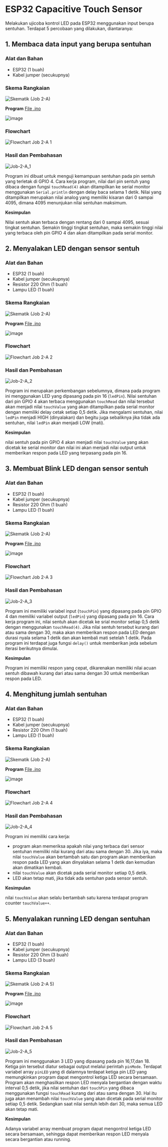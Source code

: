 # ESP32 Capacitive Touch Sensor
Melakukan ujicoba kontrol LED pada ESP32 menggunakan input berupa sentuhan. Terdapat 5 percobaan yang dilakukan, diantaranya:

## 1. Membaca data input yang berupa sentuhan

### Alat dan Bahan
- ESP32 (1 buah)
- Kabel jumper (secukupnya)

### Skema Rangkaian

![Skematik (Job 2-A)](https://github.com/Yulio-Pradyatama/Jobsheet_Embedded/assets/153850000/c84be0e7-606b-46a3-b156-778d0e76160e)

**Program** <a href="https://github.com/cakjung/Jobsheet-Embedded/tree/main/Jobsheet%202/A%20(Capacitive%20Touch%20Sensor)/Job%202-A_1/Job_2-A_1.ino"> File .ino </a>

![image](https://github.com/cakjung/Jobsheet-Embedded/assets/128274951/1450a2ac-7aea-4e1e-9ffd-c59da7d0bd37)

### Flowchart

![Flowchart Job 2-A 1](https://github.com/Yulio-Pradyatama/Jobsheet_Embedded/assets/153850000/2258c0ac-51f7-43cb-8292-a0a0f3a8e785)

### Hasil dan Pembahasan

![Job-2-A_1](https://github.com/Yulio-Pradyatama/Jobsheet_Embedded/assets/153850000/18b20c64-17e5-4f9a-82ae-130cf9a0fe69)

Program ini dibuat untuk menguji kemampuan sentuhan pada pin sentuh yang terletak di GPIO 4. Cara kerja program, nilai dari pin sentuh yang dibaca dengan fungsi `touchRead(4)` akan ditampilkan ke serial monitor menggunakan `Serial.println` dengan delay baca selama 1 detik. Nilai yang ditampilkan merupakan nilai analog yang memiliki kisaran dari 0 sampai 4095, dimana 4095 menunjukan nilai sentuhan maksimum.

**Kesimpulan**

Nilai sentuh akan terbaca dengan rentang dari 0 sampai 4095, sesuai tingkat sentuhan. Semakin tinggi tingkat sentuhan, maka semakin tinggi nilai yang terbaca oleh pin GPIO 4 dan akan ditampilkan pada serial monitor.

## 2. Menyalakan LED dengan sensor sentuh

### Alat dan Bahan
- ESP32 (1 buah)
- Kabel jumper (secukupnya)
- Resistor 220 Ohm (1 buah)
- Lampu LED (1 buah)

### Skema Rangkaian

![Skematik (Job 2-A)](https://github.com/Yulio-Pradyatama/Jobsheet_Embedded/assets/153850000/5f87c4f8-9375-4ee5-8286-20f83e286d9b)

**Program** <a href="https://github.com/cakjung/Jobsheet-Embedded/blob/main/Jobsheet%202/A%20(Capacitive%20Touch%20Sensor)/Job%202-A_2/Capacitive_Touch_Sensor/Capacitive_Touch_Sensor.ino"> File .ino </a>

![image](https://github.com/cakjung/Jobsheet-Embedded/assets/128274951/26630fd3-0d41-4456-b54c-63b9c148660d)

### Flowchart

![Flowchart Job 2-A 2](https://github.com/Yulio-Pradyatama/Jobsheet_Embedded/assets/153850000/165c3967-3bc5-4074-bc59-5d269cbe1be9)

### Hasil dan Pembahasan

![Job-2-A_2](https://github.com/Yulio-Pradyatama/Jobsheet_Embedded/assets/153850000/1abb12df-6847-48fa-b32a-4da252805b93)

Program ini merupakan perkembangan sebelumnya, dimana pada program ini menggunakan LED yang dipasang pada pin 16 (`ledPin`). Nilai sentuhan dari pin GPIO 4 akan terbaca menggunakan `touchRead` dan nilai tersebut akan menjadi nilai `touchValue` yang akan ditampilkan pada serial monitor dengan memiliki delay cetak setiap 0,5 detik. Jika mengalami sentuhan, nilai `ledPin` menjadi HIGH (dinyalakan) dan begitu juga sebaliknya jika tidak ada sentuhan, nilai `ledPin` akan menjadi LOW (mati).

**Kesimpulan**

nilai sentuh pada pin GPIO 4 akan menjadi nilai `touchValue` yang akan dicetak ke serial monitor dan nilai ini akan menjadi nilai output untuk memberikan respon pada LED yang terpasang pada pin 16.

## 3. Membuat Blink LED dengan sensor sentuh

### Alat dan Bahan
- ESP32 (1 buah)
- Kabel jumper (secukupnya)
- Resistor 220 Ohm (1 buah)
- Lampu LED (1 buah)

### Skema Rangkaian

![Skematik (Job 2-A)](https://github.com/Yulio-Pradyatama/Jobsheet_Embedded/assets/153850000/c84be0e7-606b-46a3-b156-778d0e76160e)

**Program** <a href="https://github.com/cakjung/Jobsheet-Embedded/blob/main/Jobsheet%202/A%20(Capacitive%20Touch%20Sensor)/Job%202-A_3/Capacitive_Touch_Sensor_Blink/Capacitive_Touch_Sensor_Blink.ino"> File .ino </a>

![image](https://github.com/cakjung/Jobsheet-Embedded/assets/128274951/5ff4f955-c982-48e3-aff1-dc90ad5be468)

### Flowchart

![Flowchart Job 2-A 3](https://github.com/Yulio-Pradyatama/Jobsheet_Embedded/assets/153850000/14391077-94b7-4bdf-831a-37996397034e)

### Hasil dan Pembahasan

![Job-2-A_3](https://github.com/Yulio-Pradyatama/Jobsheet_Embedded/assets/153850000/f5353851-18e2-49e5-81ae-47a7d6d73fa1)

Program ini memiliki variabel input (`touchPin`) yang dipasang pada pin GPIO 4 dan memiliki variabel output (`ledPin`) yang dipasang pada pin 16. Cara kerja program ini, nilai sentuh akan dicetak ke srial monitor setiap 0,5 detik dengan menggunakan `touchRead(4)`. Jika nilai sentuh tersebut kurang dari atau sama dengan 30, maka akan memberikan respon pada LED dengan durasi nyala selama 1 detik dan akan kembali mati setelah 1 detik. Pada program ini terdapat juga fungsi `delay()` untuk memberikan jeda sebelum iterasi berikutnya dimulai.

**Kesimpulan**
 
Program ini memiliki respon yang cepat, dikarenakan memiliki nilai acuan sentuh dibawah kurang dari atau sama dengan 30 untuk memberikan respon pada LED.

## 4. Menghitung jumlah sentuhan

### Alat dan Bahan
- ESP32 (1 buah)
- Kabel jumper (secukupnya)
- Resistor 220 Ohm (1 buah)
- Lampu LED (1 buah)

### Skema Rangkaian

![Skematik (Job 2-A)](https://github.com/Yulio-Pradyatama/Jobsheet_Embedded/assets/153850000/c84be0e7-606b-46a3-b156-778d0e76160e)

**Program** <a href="https://github.com/cakjung/Jobsheet-Embedded/blob/main/Jobsheet%202/A%20(Capacitive%20Touch%20Sensor)/Job%202-A_4/Capacitive_Touch_Sensor_disentuh_bertambah/Capacitive_Touch_Sensor_disentuh_bertambah.ino"> File .ino </a>

![image](https://github.com/cakjung/Jobsheet-Embedded/assets/128274951/698086dc-f4c7-4154-8fa7-b50c692ca044)

### Flowchart

![Flowchart Job 2-A 4](https://github.com/Yulio-Pradyatama/Jobsheet_Embedded/assets/153850000/01516224-4c69-4fa0-b670-08dd89d5c4de)

### Hasil dan Pembahasan

![Job-2-A_4](https://github.com/Yulio-Pradyatama/Jobsheet_Embedded/assets/153850000/04a612b5-3410-4629-8754-4d1e279f1ed8)

Program ini memiliki cara kerja:

- program akan memeriksa apakah nilai yang terbaca dari sensor sentuhan memiliki nilai kurang dari atau sama dengan 30. Jika iya, maka nilai `touchValue` akan bertambah satu dan program akan memberikan respon pada LED yang akan dinyalakan selama 1 detik dan kemudian akan dimatikan kembali.
- nilai `touchValue` akan dicetak pada serial monitor setiap 0,5 detik.
- LED akan tetap mati, jika tidak ada sentuhan pada sensor sentuh.

**Kesimpulan**

nilai `touchValue` akan selalu bertambah satu karena terdapat program counter `touchValue++`.

## 5. Menyalakan running LED dengan sentuhan

### Alat dan Bahan
- ESP32 (1 buah)
- Kabel jumper (secukupnya)
- Resistor 220 Ohm (3 buah)
- Lampu LED (3 buah)

### Skema Rangkaian

![Skematik (Job 2-A 5)](https://github.com/Yulio-Pradyatama/Jobsheet_Embedded/assets/153850000/a51e4beb-4d99-47b1-9578-20818be90249)

**Program** <a href="https://github.com/cakjung/Jobsheet-Embedded/tree/main/Jobsheet%202/A%20(Capacitive%20Touch%20Sensor)/Job%202-A_5/Capacitive_Touch_Sensor_RunLED"> File .ino </a>

![image](https://github.com/cakjung/Jobsheet-Embedded/assets/128274951/0e56b801-2c24-4425-a824-d41976fae866)

### Flowchart

![Flowchart Job 2-A 5](https://github.com/Yulio-Pradyatama/Jobsheet_Embedded/assets/153850000/fcc4b88a-6f6e-4d49-8c77-4421b8727205)

### Hasil dan Pembahasan

![Job-2-A_5](https://github.com/Yulio-Pradyatama/Jobsheet_Embedded/assets/153850000/fe562887-3491-4678-a5bb-ace4a7e0859c)

Program ini menggunakan 3 LED yang dipasang pada pin 16,17,dan 18. Ketiga pin tersebut diatur sebagai output melalui perintah `pinMode`. Terdapat variabel array `pinLED` yang di dalamnya terdapat ketiga pin LED yang memungkinkan program dapat mengontrol ketiga LED secara bersamaan. Program akan menghasilkan respon LED menyala bergantian dengan waktu interval 0,5 detik, jika nilai sentuhan dari `touchPin` yang dibaca menggunakan fungsi `touchRead` kurang dari atau sama dengan 30. Hal itu juga akan menambah nilai `touchValue` yang akan dicetak pada serial monitor setiap 0,5 detik. Sedangkan saat nilai sentuh lebih dari 30, maka semua LED akan tetap mati.

**Kesimpulan**

Adanya variabel array membuat program dapat mengontrol ketiga LED secara bersamaan, sehingga dapat memberikan respon LED menyala secara bergantian atau running.
